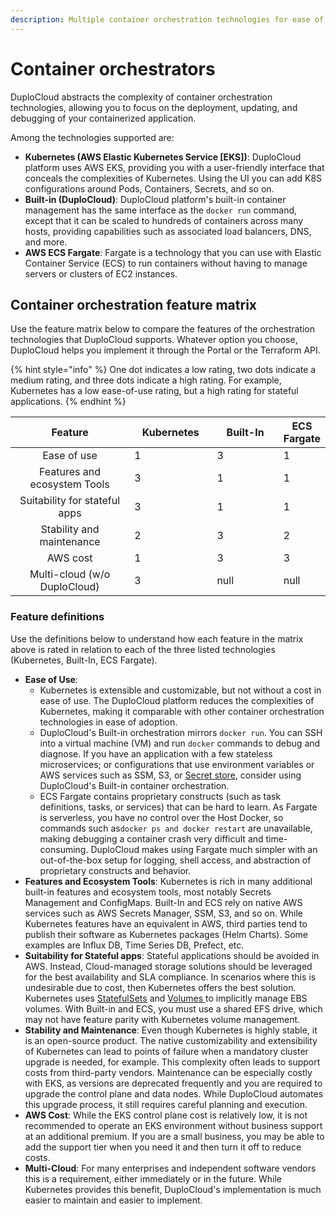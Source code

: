 ```yaml
---
description: Multiple container orchestration technologies for ease of consumption
---
```


# Container orchestrators

DuploCloud abstracts the complexity of container orchestration technologies, allowing you to focus on the deployment, updating, and debugging of your containerized application.&#x20;

Among the technologies supported are:

* **Kubernetes (AWS Elastic Kubernetes Service \[EKS])**: DuploCloud platform uses AWS EKS, providing you with a user-friendly interface that conceals the complexities of Kubernetes. Using the UI you can add K8S configurations around Pods, Containers, Secrets, and so on.&#x20;
* **Built-in (DuploCloud)**: DuploCloud platform's built-in container management has the same interface as the `docker run` command, except that it can be scaled to hundreds of containers across many hosts, providing capabilities such as associated load balancers, DNS, and more.
* **AWS ECS Fargate**: Fargate is a technology that you can use with Elastic Container Service (ECS) to run containers without having to manage servers or clusters of EC2 instances.&#x20;

## Container orchestration feature matrix

Use the feature matrix below to compare the features of the orchestration technologies that DuploCloud supports.  Whatever option you choose, DuploCloud helps you implement it through the Portal or the Terraform API.

{% hint style="info" %}
One dot indicates a low rating, two dots indicate a medium rating, and three dots indicate a high rating. For example, Kubernetes has a low ease-of-use rating, but a high rating for stateful applications.
{% endhint %}



<table><thead><tr><th width="276.71428571428567" align="center">Feature</th><th width="150" data-type="rating" data-max="3">Kubernetes</th><th width="150" data-type="rating" data-max="3">Built-In</th><th data-type="rating" data-max="3">ECS Fargate</th></tr></thead><tbody><tr><td align="center">Ease of use</td><td>1</td><td>3</td><td>1</td></tr><tr><td align="center">Features and ecosystem Tools</td><td>3</td><td>1</td><td>1</td></tr><tr><td align="center">Suitability for stateful apps</td><td>3</td><td>1</td><td>1</td></tr><tr><td align="center">Stability and maintenance</td><td>2</td><td>3</td><td>2</td></tr><tr><td align="center">AWS cost</td><td>1</td><td>3</td><td>3</td></tr><tr><td align="center">Multi-cloud (w/o DuploCloud)</td><td>3</td><td>null</td><td>null</td></tr></tbody></table>

### **Feature definitions**

Use the definitions below to understand how each feature in the matrix above is rated in relation to each of the three listed technologies (Kubernetes, Built-In, ECS Fargate).&#x20;

* **Ease of Use**:&#x20;
  * Kubernetes is extensible and customizable, but not without a cost in ease of use. The DuploCloud platform reduces the complexities of Kubernetes, making it comparable with other container orchestration technologies in ease of adoption.
  * DuploCloud's Built-in orchestration mirrors `docker run`. You can SSH into a virtual machine (VM) and run `docker` commands to debug and diagnose. If you have an application with a few stateless microservices; or configurations that use environment variables or AWS services such as SSM, S3, or [Secret store](../aws-services/containers/passing-config-and-secrets.md), consider using DuploCloud's Built-in container orchestration.
  * ECS Fargate contains proprietary constructs (such as task definitions, tasks, or services) that can be hard to learn. As Fargate is serverless, you have no control over the Host Docker, so commands such as`docker ps and docker restart` are unavailable, making debugging a container crash very difficult and time-consuming. DuploCloud makes using Fargate much simpler with an out-of-the-box setup for logging, shell access, and abstraction of proprietary constructs and behavior.
* **Features and Ecosystem Tools**: Kubernetes is rich in many additional built-in features and ecosystem tools, most notably Secrets Management and ConfigMaps. Built-In and ECS rely on native AWS services such as AWS Secrets Manager, SSM, S3, and so on. While Kubernetes features have an equivalent in AWS, third parties tend to publish their software as Kubernetes packages (Helm Charts). Some examples are Influx DB, Time Series DB, Prefect, etc.
* **Suitability for Stateful apps**: Stateful applications should be avoided in AWS. Instead, Cloud-managed storage solutions should be leveraged for the best availability and SLA compliance. In scenarios where this is undesirable due to cost, then Kubernetes offers the best solution.  Kubernetes uses [StatefulSets](https://kubernetes.io/docs/concepts/workloads/controllers/statefulset/) and [Volumes ](https://kubernetes.io/docs/concepts/storage/volumes/)to implicitly manage EBS volumes. With Built-in and ECS, you must use a shared EFS drive, which may not have feature parity with Kubernetes volume management.
* **Stability and Maintenance**: Even though Kubernetes is highly stable, it is an open-source product. The native customizability and extensibility of Kubernetes can lead to points of failure when a mandatory cluster upgrade is needed, for example. This complexity often leads to support costs from third-party vendors. Maintenance can be especially costly with EKS, as versions are deprecated frequently and you are required to upgrade the control plane and data nodes. While DuploCloud automates this upgrade process, it still requires careful planning and execution.
* **AWS Cost**: While the EKS control plane cost is relatively low, it is not recommended to operate an EKS environment without business support at an additional premium. If you are a small business, you may be able to add the support tier when you need it and then turn it off to reduce costs. &#x20;
* **Multi-Cloud**: For many enterprises and independent software vendors this is a requirement, either immediately or in the future. While Kubernetes provides this benefit, DuploCloud's implementation is much easier to maintain and easier to implement.         &#x20;
